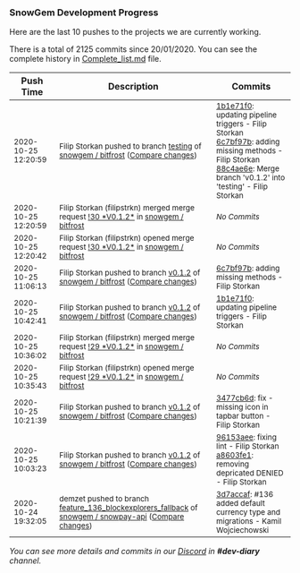 
### SnowGem Development Progress

Here are the last 10 pushes to the projects we are currently working.

There is a total of 2125 commits since 20/01/2020. You can see the complete history in
 [Complete_list.md](Complete_list.md) file.

| Push Time | Description | Commits |
| --- | --- | --- |
| <sub>2020-10-25 12:20:59</sub> | <sub>Filip Storkan pushed to branch [testing](https://gitlab.com/snowgem/bitfrost/commits/testing) of [snowgem / bitfrost](https://gitlab.com/snowgem/bitfrost) ([Compare changes](https://gitlab.com/snowgem/bitfrost/compare/37f3d018fefa82a8acda8237de83e0710052cbaf...88c4ae6e1ff4afc0a101b7a1a3355e69587a4b3c))</sub> | <sub>[1b1e71f0](https://gitlab.com/snowgem/bitfrost/-/commit/1b1e71f04c2349d6ef0dd30616dce6780253de93): updating pipeline triggers - Filip Storkan<br>[6c7bf97b](https://gitlab.com/snowgem/bitfrost/-/commit/6c7bf97b9564f0bc67ec2b0b38cc0d64578b175b): adding missing methods - Filip Storkan<br>[88c4ae6e](https://gitlab.com/snowgem/bitfrost/-/commit/88c4ae6e1ff4afc0a101b7a1a3355e69587a4b3c): Merge branch 'v0.1.2' into 'testing' - Filip Storkan</sub> |
| <sub>2020-10-25 12:20:59</sub> | <sub>Filip Storkan (filipstrkn) merged merge request [\!30 \*V0\.1\.2\*](https://gitlab.com/snowgem/bitfrost/-/merge_requests/30) in [snowgem / bitfrost](https://gitlab.com/snowgem/bitfrost)</sub> | <sub>_No Commits_</sub> |
| <sub>2020-10-25 12:20:42</sub> | <sub>Filip Storkan (filipstrkn) opened merge request [\!30 \*V0\.1\.2\*](https://gitlab.com/snowgem/bitfrost/-/merge_requests/30) in [snowgem / bitfrost](https://gitlab.com/snowgem/bitfrost)</sub> | <sub>_No Commits_</sub> |
| <sub>2020-10-25 11:06:13</sub> | <sub>Filip Storkan pushed to branch [v0\.1\.2](https://gitlab.com/snowgem/bitfrost/commits/v0.1.2) of [snowgem / bitfrost](https://gitlab.com/snowgem/bitfrost) ([Compare changes](https://gitlab.com/snowgem/bitfrost/compare/1b1e71f04c2349d6ef0dd30616dce6780253de93...6c7bf97b9564f0bc67ec2b0b38cc0d64578b175b))</sub> | <sub>[6c7bf97b](https://gitlab.com/snowgem/bitfrost/-/commit/6c7bf97b9564f0bc67ec2b0b38cc0d64578b175b): adding missing methods - Filip Storkan</sub> |
| <sub>2020-10-25 10:42:41</sub> | <sub>Filip Storkan pushed to branch [v0\.1\.2](https://gitlab.com/snowgem/bitfrost/commits/v0.1.2) of [snowgem / bitfrost](https://gitlab.com/snowgem/bitfrost) ([Compare changes](https://gitlab.com/snowgem/bitfrost/compare/3477cb6d1c1fb5822de12351c8e26b340fcc4e7a...1b1e71f04c2349d6ef0dd30616dce6780253de93))</sub> | <sub>[1b1e71f0](https://gitlab.com/snowgem/bitfrost/-/commit/1b1e71f04c2349d6ef0dd30616dce6780253de93): updating pipeline triggers - Filip Storkan</sub> |
| <sub>2020-10-25 10:36:02</sub> | <sub>Filip Storkan (filipstrkn) merged merge request [\!29 \*V0\.1\.2\*](https://gitlab.com/snowgem/bitfrost/-/merge_requests/29) in [snowgem / bitfrost](https://gitlab.com/snowgem/bitfrost)</sub> | <sub>_No Commits_</sub> |
| <sub>2020-10-25 10:35:43</sub> | <sub>Filip Storkan (filipstrkn) opened merge request [\!29 \*V0\.1\.2\*](https://gitlab.com/snowgem/bitfrost/-/merge_requests/29) in [snowgem / bitfrost](https://gitlab.com/snowgem/bitfrost)</sub> | <sub>_No Commits_</sub> |
| <sub>2020-10-25 10:21:39</sub> | <sub>Filip Storkan pushed to branch [v0\.1\.2](https://gitlab.com/snowgem/bitfrost/commits/v0.1.2) of [snowgem / bitfrost](https://gitlab.com/snowgem/bitfrost) ([Compare changes](https://gitlab.com/snowgem/bitfrost/compare/a8603fe15c9748e7989716ebef803ea1c4d42e8e...3477cb6d1c1fb5822de12351c8e26b340fcc4e7a))</sub> | <sub>[3477cb6d](https://gitlab.com/snowgem/bitfrost/-/commit/3477cb6d1c1fb5822de12351c8e26b340fcc4e7a): fix - missing icon in tapbar button - Filip Storkan</sub> |
| <sub>2020-10-25 10:03:23</sub> | <sub>Filip Storkan pushed to branch [v0\.1\.2](https://gitlab.com/snowgem/bitfrost/commits/v0.1.2) of [snowgem / bitfrost](https://gitlab.com/snowgem/bitfrost) ([Compare changes](https://gitlab.com/snowgem/bitfrost/compare/25620d25af287d21640145d6d896b22783741144...a8603fe15c9748e7989716ebef803ea1c4d42e8e))</sub> | <sub>[96153aee](https://gitlab.com/snowgem/bitfrost/-/commit/96153aeeded4beedaee958bbee75b4d4e9b5c3d9): fixing lint - Filip Storkan<br>[a8603fe1](https://gitlab.com/snowgem/bitfrost/-/commit/a8603fe15c9748e7989716ebef803ea1c4d42e8e): removing depricated DENIED - Filip Storkan</sub> |
| <sub>2020-10-24 19:32:05</sub> | <sub>demzet pushed to branch [feature\_136\_blockexplorers\_fallback](https://gitlab.com/snowgem/snowpay-api/commits/feature_136_blockexplorers_fallback) of [snowgem / snowpay\-api](https://gitlab.com/snowgem/snowpay-api) ([Compare changes](https://gitlab.com/snowgem/snowpay-api/compare/55b38313422b0c5f9639d7f3b6996029ce7c963f...3d7accafaa5335abf8ce6a45187224f0cc77628c))</sub> | <sub>[3d7accaf](https://gitlab.com/snowgem/snowpay-api/-/commit/3d7accafaa5335abf8ce6a45187224f0cc77628c): #136 added default currency type and migrations - Kamil Wojciechowski</sub> |

_You can see more details and commits in our [Discord](https://discord.gg/zumGnbg) in **#dev-diary** channel._
